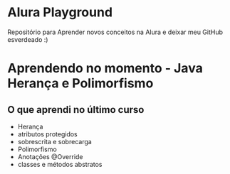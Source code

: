 # Alura Playground
Repositório para Aprender novos conceitos na Alura e deixar meu GitHub esverdeado :)

# Aprendendo no momento - Java Herança e Polimorfismo

## O que aprendi no último curso

- Herança
- atributos protegidos
- sobrescrita e sobrecarga
- Polimorfismo
- Anotações @Override
- classes e métodos abstratos